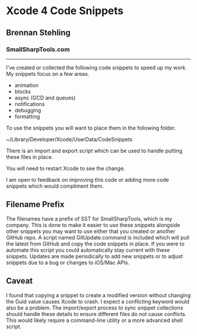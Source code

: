 # Xcode 4 Code Snippets
## Brennan Stehling
### SmallSharpTools.com

--------------------------------------

I've created or collected the following code snippets to speed up my work. My snippets focus on a few areas.

* animation
* blocks
* async (GCD and queues)
* notifications
* debugging
* formatting

To use the snippets you will want to place them in the following folder.

~/Library/Developer/Xcode/UserData/CodeSnippets

There is an import and export script which can be used to handle putting these files in place.

You will need to restart Xcode to see the change.

I am open to feedback on improving this code or adding more code snippets which would compliment them.

## Filename Prefix

The filenames have a prefix of SST for SmallSharpTools, which is my company. This is done to make it easier to
use these snippets alongside other snippets you may want to use either that you created or another GitHub repo.
A script named GitUpdate.command is included which will pull the latest from GitHub and copy the code snippets
in place. If you were to automate this script you could automatically stay current with these snippets. Updates
are made periodically to add new snippets or to adjust snippets due to a bug or changes to iOS/Mac APIs.

## Caveat

I found that copying a snippet to create a modified version without changing the Guid value causes Xcode to crash.
I expect a conflicting keyword would also be a problem. The import/export process to sync snippet collections should
handle these details to ensure different files do not cause conflicts. This would likely require a command-line
utility or a more advanced shell script.
